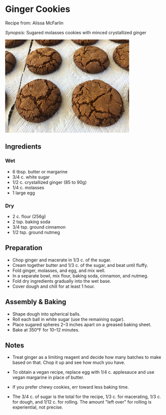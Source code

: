 # Ginger Cookies

Recipe from: Alissa McFarlin

*Synopsis:* Sugared molasses cookies with minced crystallized ginger

![image](../img/ginger-cookies.jpg)

## Ingredients

### Wet

-  6 tbsp. butter or margarine
-  3/4 c. white sugar
-  1/2 c. crystallized ginger (85 to 90g)
-  1/4 c. molasses
-  1 large egg

### Dry

-  2 c.	flour (256g)
-  2 tsp. baking soda
-  3/4 tsp.	ground cinnamon
-  1/2 tsp. ground nutmeg


## Preparation

-  Chop ginger and macerate in 1/3 c. of the sugar.
-  Cream together butter and 1/3 c. of the sugar, and beat until fluffy.
-  Fold ginger, molasses, and egg, and mix well.
-  In a separate bowl, mix flour, baking soda, cinnamon, and nutmeg.
-  Fold dry ingredients gradually into the wet base.
-  Cover dough and chill for at least 1 hour.


## Assembly & Baking

-  Shape dough into spherical balls.
-  Roll each ball in white sugar (use the remaining sugar).
-  Place sugared spheres 2–3 inches apart on a greased baking sheet.
-  Bake at 350°F for 10–12 minutes.


## Notes

*  Treat ginger as a limiting reagent and decide how many batches to make based
   on that. Chop it up and see how much you have.

*  To obtain a vegan recipe, replace egg with 1/4 c. applesauce and use vegan
   margarine in place of butter.

*  If you prefer chewy cookies, err toward less baking time.

*  The 3/4 c. of sugar is the total for the recipe, 1/3 c. for macerating, 1/3
   c. for dough, and 1/12 c. for rolling.  The amount "left over" for rolling
   is experiential, not precise.
